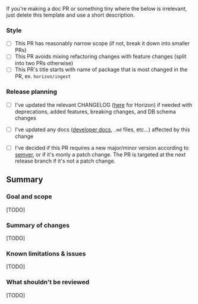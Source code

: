 If you're making a doc PR or something tiny where the below is irrelevant, just delete this template and use a short description.

### Style

* [ ] This PR has reasonably narrow scope (if not, break it down into smaller PRs)
* [ ] This PR avoids mixing refactoring changes with feature changes (split into two PRs otherwise)
* [ ] This PR's title starts with name of package that is most changed in the PR, ex. `horizon/ingest` 

### Release planning

* [ ] I've updated the relevant CHANGELOG ([here](services/horizon/CHANGELOG.md) for Horizon) if needed with deprecations, added features, breaking changes, and DB schema changes
* [ ] I've updated any docs ([developer docs](https://www.stellar.org/developers/reference/), `.md` files, etc...) affected by this change
* [ ] I've decided if this PR requires a new major/minor version according to [semver](https://semver.org/), or if it's monly a patch change. The PR is targeted at the next release branch if it's not a patch change.


## Summary

### Goal and scope

[TODO]

### Summary of changes

[TODO]

### Known limitations & issues

[TODO]

### What shouldn't be reviewed

[TODO]
